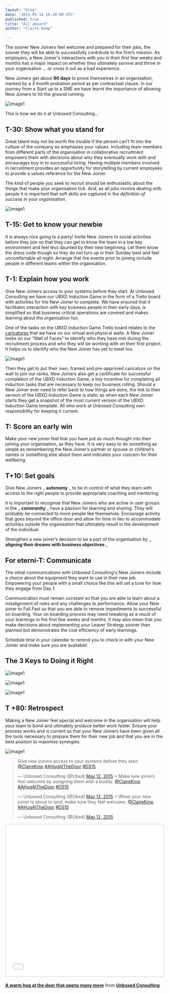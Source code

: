 ```yaml
---
layout: "blog"
date: "2015-05-14 16:30:00 UTC"
published: true
title: "All aboard"
author: "Claire Kemp"

---
```


The sooner New Joiners feel welcome and prepared for their jobs, the sooner they will be able to successfully contribute to the firm’s mission. As employers, a New Joiner's interactions with you in their first few weeks and months has a major impact on whether they ultimately survive and thrive in your organisation ... or cross it out as a bad experience.

 New Joiners get about **90 days** to prove themselves in an organisation, marked by a 3 month probation period as per contractual clause. In our journey from a Start up to a SME we have learnt the importance of allowing New Joiners to hit the ground running.

![image1](http://i1060.photobucket.com/albums/t447/claire_wags/landing_zps9vecll4f.png)



 This is how we do it at Unboxed Consulting...



 

## T-30: Show what you stand for


Great talent may not be worth the trouble if the person can’t fit into the culture of the company so emphasise your values. Including team members from different parts of the organisation in collaborative recruitment empowers them with decisions about who they eventually work with and encourages buy in to successful hiring. Having multiple members involved in recruitment provides an opportunity for storytelling by current employees to provide a values reference for the New Joiner. 

The kind of people you seek to recruit should be enthusiastic about the things that make your organisation tick. And, as all jobs involve dealing with people it is important that soft skills are captured in the _definition of success in your organisation_. 

![image1](http://i1060.photobucket.com/albums/t447/claire_wags/Screenshot%202015-04-28%2016.27.44_zpsofgbkwy7.png)

  

## T-15: Get to know your newbie


It is always nice going to a party! Invite New Joiners to social activities before they join so that they can get to know the team in a low key environment and feel less daunted by their new beginning. Let them know the dress code though so they do not turn up in their Sunday best and feel uncomfortable all night. Arrange that the events prior to joining include people in different teams within the organisation.



 

## T-1: Explain how you work


Give New Joiners access to your systems before they start. At Unboxed Consulting we have our UBXD Induction Game in the form of a Trello board with activities for the New Joiner to complete. We have ensured that it facilitates interaction with key business people in their early days, is simplified so that business critical operations are covered and makes learning about the organisation fun. 

 One of the tasks on the UBXD Induction Game Trello board relates to the [caricatures](https://www.unboxedconsulting.com/people) that we have on our virtual and physical walls. A New Joiner looks on our “Wall of Faces” to identify who they have met during the recruitment process and who they will be working with on their first project. It helps us to identify who the New Joiner has yet to meet too. 

![image1](http://i1060.photobucket.com/albums/t447/claire_wags/wall%20of%20face_zpsu3mpyuiq.jpg)





Then they get to put their own, framed and pre-approved caricature on the wall to join our ranks. New Joiners also get a certificate for successful completion of the UBXD Induction Game, a tiny incentive for completing all induction tasks that are necessary to keep our business rolling. Should a New Joiner ever need to refer back to how things are done, the link to their version of the UBXD Induction Game is static as when each New Joiner starts they get a snapshot of the most current version of the UBXD Induction Game template. All who work at Unboxed Consulting own responsibility for keeping it current.



 

## T: Score an early win
 Make your new joiner feel that you have put as much thought into their joining your organisation, as they have. It is very easy to do something as simple as remembering the New Joiner’s partner or spouse or children’s names or something else about them and indicates your concern for their wellbeing.



 

## T+10: Set goals
 Give New Joiners _ **autonomy** _ to be in control of what they learn with access to the right people to provide appropriate coaching and mentoring.

 It is important to recognise that New Joiners who are active in user groups in the _ **community** _ have a passion for learning and sharing. They will probably be connected to more people like themselves. Encourage activity that goes beyond the office door and allow for time in lieu to accommodate activities outside the organisation that ultimately result in the development of the individual.

 Strengthen a new joiner’s decision to be a part of the organisation by _ **aligning their dreams with business objectives** _  

## For eterni-T: Communicate


The initial communications with Unboxed Consulting's New Joiners include a choice about the equipment they want to use in their new job. Empowering your people with a small choice like this will set a tone for how they engage from Day 1.

Communication must remain constant so that you are able to learn about a misalignment of roles and any challenges to performance. Allow your New joiner to Fail Fast so that you are able to remove impediments to successful on boarding. Your on boarding process may need tweaking as a result of your learnings in the first few weeks and months. It may also mean that you make decisions about implementing your Leaver Strategy sooner than planned but demonstrates the cost efficiency of early learnings. 

Schedule time in your calendar to remind you to check in with your New Joiner and make sure you are available!

 

## The 3 Keys to Doing it Right

![image1](http://i1060.photobucket.com/albums/t447/claire_wags/Screenshot%202015-05-14%2017.12.33_zpscnlhvhvq.png)

![image1](http://i1060.photobucket.com/albums/t447/claire_wags/Screenshot%202015-05-14%2016.40.48_zpsrhd8x7q0.png)

![image1](http://i1060.photobucket.com/albums/t447/claire_wags/Screenshot%202015-05-14%2016.41.37_zpsgtmhpnjd.png)

  

## T +80: Retrospect


Making a New Joiner feel special and welcome in the organisation will help your team to bond and ultimately produce better work faster. Ensure your process works and is current so that your New Joiners have been given all the tools necessary to prepare them for their new job and that you are in the best position to maximise synergies.



![image1](http://i1060.photobucket.com/albums/t447/claire_wags/Hugs_zpsn05wwsri.jpg)

> Give new joiners access to your systems before they start. [@ClaireKmp](https://twitter.com/ClaireKmp) [#AHugAtTheDoor](https://twitter.com/hashtag/AHugAtTheDoor?src=hash) [#DS15](https://twitter.com/hashtag/DS15?src=hash)
> 
> — Unboxed Consulting (@Ubxd) [May 12, 2015](https://twitter.com/Ubxd/status/598042405569470464) <script async src="//platform.twitter.com/widgets.js" charset="utf-8"></script>> Make new joiners feel welcome by assigning them with a buddy. [@ClaireKmp](https://twitter.com/ClaireKmp) [#AHugAtTheDoor](https://twitter.com/hashtag/AHugAtTheDoor?src=hash) [#DS15](https://twitter.com/hashtag/DS15?src=hash)
> 
> — Unboxed Consulting (@Ubxd) [May 12, 2015](https://twitter.com/Ubxd/status/598043150519824384) <script async src="//platform.twitter.com/widgets.js" charset="utf-8"></script>> When your new joiner is about to land, make sure they feel welcome. [@ClaireKmp](https://twitter.com/ClaireKmp) [#AHugAtTheDoor](https://twitter.com/hashtag/AHugAtTheDoor?src=hash) [#DS15](https://twitter.com/hashtag/DS15?src=hash)
> 
> — Unboxed Consulting (@Ubxd) [May 12, 2015](https://twitter.com/Ubxd/status/598043476719198208) <script async src="//platform.twitter.com/widgets.js" charset="utf-8"></script>  

<iframe src="//www.slideshare.net/slideshow/embed_code/key/2yyJcihNFfKyDc" width="595" height="485" frameborder="0" marginwidth="0" marginheight="0" scrolling="no" style="border:1px solid #CCC; border-width:1px; margin-bottom:5px; max-width: 100%;" allowfullscreen> </iframe>

   **[A warm hug at the door that opens many more](//www.slideshare.net/UBXD/a-warm-hug-at-the-door-that-opens-many-more "A warm hug at the door that opens many more")** from **[Unboxed Consulting](//www.slideshare.net/UBXD)** 

